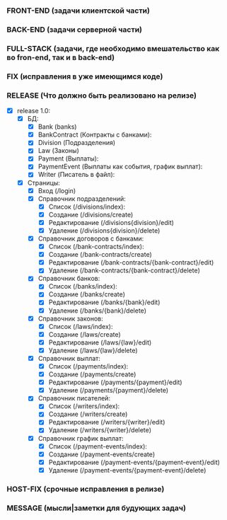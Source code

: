### FRONT-END (задачи клиентской части)

### BACK-END (задачи серверной части)

### FULL-STACK (задачи, где необходимо вмешательство как во fron-end, так и в back-end)

### FIX (исправления в уже имеющимся коде)

### RELEASE (Что должно быть реализовано на релизе)

-   [x] release 1.0:
    -   [x] БД:
        -   [x] Bank (banks)
        -   [x] BankContract (Контракты с банками):
        -   [x] Division (Подразделения)
        -   [x] Law (Законы)
        -   [x] Payment (Выплаты):
        -   [x] PaymentEvent (Выплаты как события, график выплат):
        -   [x] Writer (Писатель в файл):
    -   [x] Страницы:
        -   [x] Вход (/login)
        -   [x] Справочник подразделений:
            -   [x] Список (/divisions/index):
            -   [x] Создание (/divisions/create)
            -   [x] Редактирование (/divisions{division}/edit)
            -   [x] Удаление (/divisions{division}/delete)
        -   [x] Справочник договоров с банками:
            -   [x] Список (/bank-contracts/index):
            -   [x] Создание (/bank-contracts/create)
            -   [x] Редактирование (/bank-contracts/{bank-contract}/edit)
            -   [x] Удаление (/bank-contracts/{bank-contract}/delete)
        -   [x] Справочник банков:
            -   [x] Список (/banks/index):
            -   [x] Создание (/banks/create)
            -   [x] Редактирование (/banks/{bank}/edit)
            -   [x] Удаление (/banks/{bank}/delete)
        -   [x] Справочник законов:
            -   [x] Список (/laws/index):
            -   [x] Создание (/laws/create)
            -   [x] Редактирование (/laws/{law}/edit)
            -   [x] Удаление (/laws/{law}/delete)
        -   [x] Справочник выплат:
            -   [x] Список (/payments/index):
            -   [x] Создание (/payments/create)
            -   [x] Редактирование (/payments/{payment}/edit)
            -   [x] Удаление (/payments/{payment}/delete)
        -   [x] Справочник писателей:
            -   [x] Список (/writers/index):
            -   [x] Создание (/writers/create)
            -   [x] Редактирование (/writers/{writer}/edit)
            -   [x] Удаление (/writers/{writer}/delete)
        -   [x] Справочник график выплат:
            -   [x] Список (/payment-events/index):
            -   [x] Создание (/payment-events/create)
            -   [x] Редактирование (/payment-events/{payment-event}/edit)
            -   [x] Удаление (/payment-events/{payment-event}/delete)

### HOST-FIX (срочные исправления в релизе)

### MESSAGE (мысли|заметки для будующих задач)
